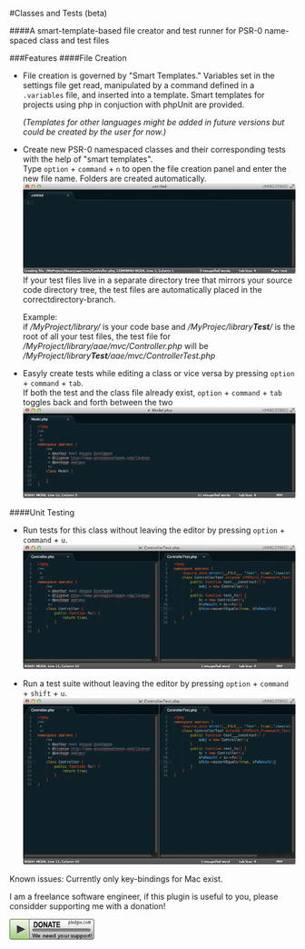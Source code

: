 #Classes and Tests (beta) 

####A smart-template-based file creator and test runner for PSR-0 name-spaced class and test files

###Features
####File Creation
* File creation is governed by "Smart Templates." Variables set in the settings file get read, 
  manipulated by a command defined in a `.variables` file, and inserted into a template. 
  Smart templates for projects using php in conjuction with phpUnit are provided.  

  *(Templates for other languages might be added in future versions but could be created by the user for now.)*

* Create new PSR-0 namespaced classes and their corresponding tests with the help of "smart templates".  
  Type `option` + `command` + `n` to open the file creation panel and enter the new file name. Folders are created automatically.
  ![alt text](/images/demo_01_create_class_and_test.gif "Demo of simultaneous Class and Test creation")
  If your test files live in a separate directory tree that mirrors your source code directory tree, 
  the test files are automatically placed in the correctdirectory-branch.

  Example:  
  if */MyProject/library/* is your code base and */MyProjec/library<b>Test</b>/* is the root of all your test files,
  the test file for  
  */MyProject/library/aae/mvc/Controller.php* 
  will be  
  */MyProject/library<b>Test</b>/aae/mvc/ControllerTest.php*



* Easyly create tests while editing a class or vice versa by pressing `option` + `command` + `tab`.  
  If both the test and the class file already exist, `option` + `command` + `tab` toggles back and forth between the two
  ![alt text](/images/demo_02_create_test.gif "Creating a Test file from a Class")
  
####Unit Testing
* Run tests for this class without leaving the editor by pressing `option` + `command` + `u`.
  ![alt text](/images/demo_03_run_tests.gif "Demo of simultaneous Class and Test creation")


* Run a test suite without leaving the editor by pressing `option` + `command` + `shift` + `u`.
  ![alt text](/images/demo_04_run_test_suite.gif "Demo of simultaneous Class and Test creation")




Known issues:
Currently only key-bindings for Mac exist.

I am a freelance software engineer, if this plugin is useful to you, please considder supporting me with a donation!

<a href='https://pledgie.com/campaigns/22419'><img alt='Click here to lend your support to: Support the software you use! and make a donation at www.pledgie.com !' src='https://github.com/anconaesselmann/ClassesAndTests/raw/master/images/donate.png' border='0' ></a>
